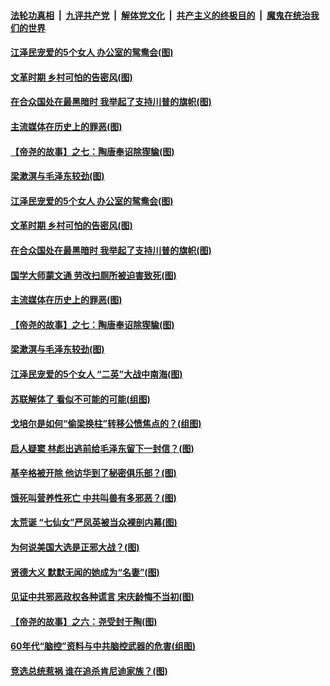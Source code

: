 ####  [法轮功真相](../../../../basic/blob/master/README.md?t=12012031) &nbsp;|&nbsp; [九评共产党](../../../../9ping.md/blob/master/README.md?t=12012031) &nbsp;|&nbsp; [解体党文化](../../../../jtdwh.md/blob/master/README.md?t=12012031)  &nbsp;|&nbsp; [共产主义的终极目的](../../../../gczydzjmd.md/blob/master/README.md?t=12012031) &nbsp;|&nbsp; [魔鬼在统治我们的世界](../../../../mgztzwmdsj.md/blob/master/README.md?t=12012031) 

#### [江泽民宠爱的5个女人 办公室的鸳鸯会​​​​​​​(图)](../pages/p6/952971.md?t=12012031) 

#### [文革时期 乡村可怕的告密风(图)](../pages/p6/953955.md?t=12012031) 

#### [在合众国处在最黑暗时 我举起了支持川普的旗帜(图)](../pages/p6/954291.md?t=12012031) 

#### [主流媒体在历史上的罪恶(图)](../pages/p6/954074.md?t=12012031) 

#### [【帝尧的故事】之七：陶唐奉诏除猰貐(图)](../pages/p6/948932.md?t=12012031) 

#### [梁漱溟与毛泽东较劲(图)](../pages/p6/954007.md?t=12012031) 

#### [江泽民宠爱的5个女人 办公室的鸳鸯会​​​​​​​(图)](../pages/p6/952971.md?t=12012031) 

#### [文革时期 乡村可怕的告密风(图)](../pages/p6/953955.md?t=12012031) 

#### [在合众国处在最黑暗时 我举起了支持川普的旗帜(图)](../pages/p6/954291.md?t=12012031) 

#### [国学大师蒙文通 劳改扫厕所被迫害致死(图)](../pages/p6/953740.md?t=12012031) 

#### [主流媒体在历史上的罪恶(图)](../pages/p6/954074.md?t=12012031) 

#### [【帝尧的故事】之七：陶唐奉诏除猰貐(图)](../pages/p6/948932.md?t=12012031) 

#### [梁漱溟与毛泽东较劲(图)](../pages/p6/954007.md?t=12012031) 

#### [江泽民宠爱的5个女人 “二英”大战中南海(图)](../pages/p6/952968.md?t=12012031) 

#### [苏联解体了 看似不可能的可能(组图)](../pages/p6/954070.md?t=12012031) 

#### [戈培尔是如何“偷梁换柱”转移公愤焦点的？(组图)](../pages/p6/953648.md?t=12012031) 

#### [启人疑窦 林彪出逃前给毛泽东留下一封信？(图)](../pages/p6/951875.md?t=12012031) 

#### [基辛格被开除 他访华到了秘密俱乐部？(图)](../pages/p6/954013.md?t=12012031) 

#### [饿死叫营养性死亡 中共叫兽有多邪恶？(图)](../pages/p6/953720.md?t=12012031) 

#### [太荒诞 “七仙女”严凤英被当众裸剖内幕(图)](../pages/p6/952957.md?t=12012031) 

#### [为何说美国大选是正邪大战？(图)](../pages/p6/953627.md?t=12012031) 

#### [贤德大义 默默无闻的她成为“名妻”(图)](../pages/p6/952988.md?t=12012031) 

#### [见证中共邪恶政权各种谎言 宋庆龄悔不当初(图)](../pages/p6/904686.md?t=12012031) 

#### [【帝尧的故事】之六：尧受封于陶(图)](../pages/p6/948929.md?t=12012031) 

#### [60年代“脑控”资料与中共脑控武器的危害(组图)](../pages/p6/953661.md?t=12012031) 

#### [竞选总统惹祸 谁在追杀肯尼迪家族？(图)](../pages/p6/953719.md?t=12012031) 

